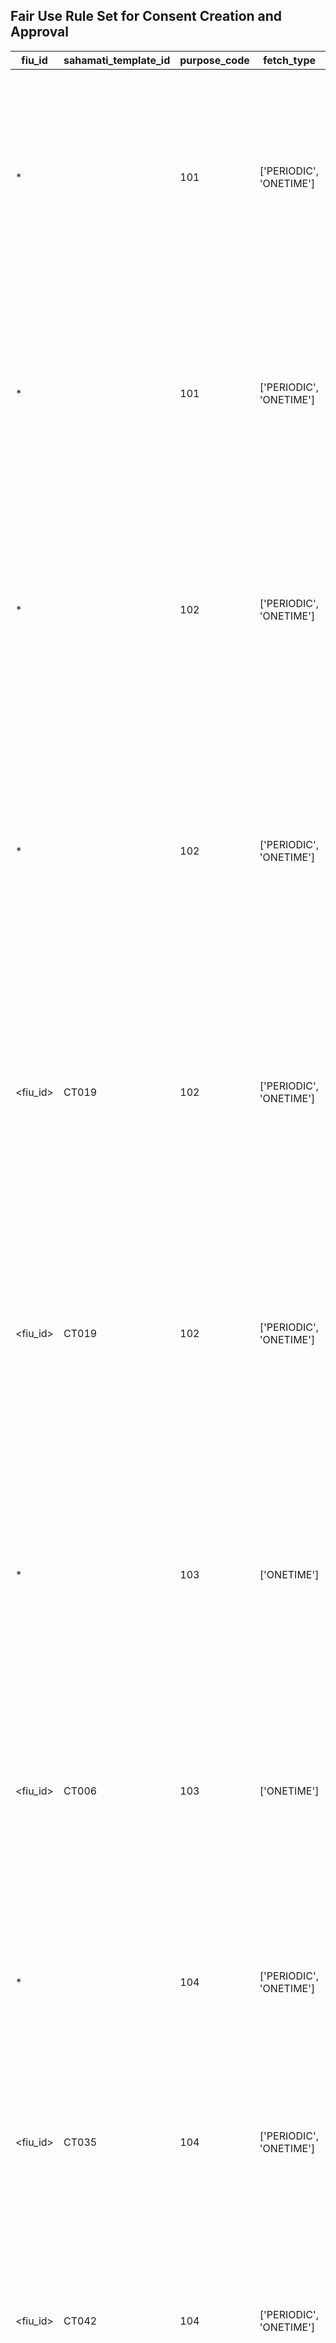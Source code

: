 
## Fair Use Rule Set for Consent Creation and Approval

| fiu_id   | sahamati_template_id | purpose_code | fetch_type | fi_type | fair_use_rules |
|----------|----------------------|--------------|------------|---------|----------------|
| *        |                      | 101          | ['PERIODIC', 'ONETIME'] | ['DEPOSIT', 'TERM_DEPOSIT', 'RECURRING_DEPOSIT', 'CP', 'GOVT_SECURITIES', 'INSURANCE_POLICIES', 'NPS', 'GSTR1_3B', 'LIFE_INSURANCE', 'GENERAL_INSURANCE', 'OTHER'] | {'DATA_LIFE_DAY': '31', 'DATA_LIFE_MONTH': '1', 'DATA_LIFE_YEAR': '0', 'FREQUENCY_DAY': '1', 'FREQUENCY_HOUR': '0', 'FREQUENCY_MONTH': '31', 'FREQUENCY_YEAR': '0', 'MAX_CONSENT_EXPIRY_UNIT': 'YEAR', 'MAX_CONSENT_EXPIRY_VALUE': '1', 'MAX_FI_DATA_RANGE_UNIT': 'MONTH', 'MAX_FI_DATA_RANGE_VALUE': '13', 'CONSENT_TYPES': ['PROFILE', 'SUMMARY', 'TRANSACTIONS']} |
| *        |                      | 101          | ['PERIODIC', 'ONETIME'] | ['SIP', 'EQUITIES', 'MUTUAL_FUNDS', 'ETF', 'IDR', 'CIS', 'AIF', 'INVIT', 'REIT', 'BONDS', 'DEBENTURES'] | {'DATA_LIFE_DAY': '31', 'DATA_LIFE_MONTH': '1', 'DATA_LIFE_YEAR': '0', 'FREQUENCY_DAY': '1', 'FREQUENCY_HOUR': '0', 'FREQUENCY_MONTH': '31', 'FREQUENCY_YEAR': '0', 'MAX_CONSENT_EXPIRY_UNIT': 'YEAR', 'MAX_CONSENT_EXPIRY_VALUE': '1', 'MAX_FI_DATA_RANGE_UNIT': 'YEAR', 'MAX_FI_DATA_RANGE_VALUE': '20', 'CONSENT_TYPES': ['PROFILE', 'SUMMARY', 'TRANSACTIONS']} |
| *        |                      | 102          | ['PERIODIC', 'ONETIME'] | ['DEPOSIT', 'TERM_DEPOSIT', 'RECURRING_DEPOSIT', 'CP', 'GOVT_SECURITIES', 'GSTR1_3B'] | {'DATA_LIFE_DAY': '31', 'DATA_LIFE_MONTH': '1', 'DATA_LIFE_YEAR': '0', 'FREQUENCY_DAY': '1', 'FREQUENCY_HOUR': '0', 'FREQUENCY_MONTH': '45', 'FREQUENCY_YEAR': '0', 'MAX_CONSENT_EXPIRY_UNIT': 'YEAR', 'MAX_CONSENT_EXPIRY_VALUE': '1', 'MAX_FI_DATA_RANGE_UNIT': 'MONTH', 'MAX_FI_DATA_RANGE_VALUE': '13', 'CONSENT_TYPES': ['PROFILE', 'SUMMARY', 'TRANSACTIONS']} |
| *        |                      | 102          | ['PERIODIC', 'ONETIME'] | ['SIP', 'EQUITIES', 'BONDS', 'DEBENTURES', 'MUTUAL_FUNDS', 'ETF', 'IDR', 'CIS', 'AIF', 'INVIT', 'REIT'] | {'DATA_LIFE_DAY': '31', 'DATA_LIFE_MONTH': '1', 'DATA_LIFE_YEAR': '0', 'FREQUENCY_DAY': '1', 'FREQUENCY_HOUR': '0', 'FREQUENCY_MONTH': '45', 'FREQUENCY_YEAR': '0', 'MAX_CONSENT_EXPIRY_UNIT': 'YEAR', 'MAX_CONSENT_EXPIRY_VALUE': '1', 'MAX_FI_DATA_CHUNK_UNIT': 'YEAR', 'MAX_FI_DATA_CHUNK_VALUE': '2', 'MAX_FI_DATA_RANGE_UNIT': 'YEAR', 'MAX_FI_DATA_RANGE_VALUE': '10', 'CONSENT_TYPES': ['PROFILE', 'SUMMARY', 'TRANSACTIONS']} |
| <fiu_id> | CT019                | 102          | ['PERIODIC', 'ONETIME'] | ['DEPOSIT', 'TERM_DEPOSIT', 'RECURRING_DEPOSIT', 'CP', 'GOVT_SECURITIES', 'GSTR1_3B'] | {'DATA_LIFE_DAY': '7', 'DATA_LIFE_MONTH': '0', 'DATA_LIFE_YEAR': '0', 'FREQUENCY_DAY': '1', 'FREQUENCY_HOUR': '0', 'FREQUENCY_MONTH': '45', 'FREQUENCY_YEAR': '0', 'MAX_CONSENT_EXPIRY_UNIT': 'YEAR', 'MAX_CONSENT_EXPIRY_VALUE': '1', 'MAX_FI_DATA_RANGE_UNIT': 'MONTH', 'MAX_FI_DATA_RANGE_VALUE': '13', 'CONSENT_TYPES': ['PROFILE', 'SUMMARY', 'TRANSACTIONS']} |
| <fiu_id> | CT019                | 102          | ['PERIODIC', 'ONETIME'] | ['SIP', 'EQUITIES', 'BONDS', 'DEBENTURES', 'MUTUAL_FUNDS', 'ETF', 'IDR', 'CIS', 'AIF', 'INVIT', 'REIT'] | {'DATA_LIFE_DAY': '7', 'DATA_LIFE_MONTH': '0', 'DATA_LIFE_YEAR': '0', 'FREQUENCY_DAY': '1', 'FREQUENCY_HOUR': '0', 'FREQUENCY_MONTH': '45', 'FREQUENCY_YEAR': '0', 'MAX_CONSENT_EXPIRY_UNIT': 'YEAR', 'MAX_CONSENT_EXPIRY_VALUE': '1', 'MAX_FI_DATA_CHUNK_UNIT': 'YEAR', 'MAX_FI_DATA_CHUNK_VALUE': '2', 'MAX_FI_DATA_RANGE_UNIT': 'YEAR', 'MAX_FI_DATA_RANGE_VALUE': '10', 'CONSENT_TYPES': ['PROFILE', 'SUMMARY', 'TRANSACTIONS']} |
| *        |                      | 103          | ['ONETIME']          | ['DEPOSIT', 'TERM_DEPOSIT', 'RECURRING_DEPOSIT', 'SIP', 'CP', 'GOVT_SECURITIES', 'EQUITIES', 'BONDS', 'DEBENTURES', 'MUTUAL_FUNDS', 'ETF', 'IDR', 'CIS', 'AIF', 'INVIT', 'REIT', 'GSTR1_3B'] | {'DATA_LIFE_DAY': '31', 'DATA_LIFE_MONTH': '1', 'DATA_LIFE_YEAR': '0', 'FREQUENCY_DAY': '0', 'FREQUENCY_HOUR': '0', 'FREQUENCY_MONTH': '0', 'FREQUENCY_YEAR': '0', 'MAX_CONSENT_EXPIRY_UNIT': 'MONTH', 'MAX_CONSENT_EXPIRY_VALUE': '1', 'MAX_FI_DATA_RANGE_UNIT': 'MONTH', 'MAX_FI_DATA_RANGE_VALUE': '14', 'CONSENT_TYPES': ['PROFILE', 'SUMMARY', 'TRANSACTIONS']} |
| <fiu_id> | CT006                | 103          | ['ONETIME']          | ['DEPOSIT', 'TERM_DEPOSIT', 'RECURRING_DEPOSIT', 'MUTUAL_FUNDS', 'GSTR1_3B'] | {'DATA_LIFE_DAY': '45', 'DATA_LIFE_MONTH': '1', 'DATA_LIFE_YEAR': '0', 'FREQUENCY_DAY': '0', 'FREQUENCY_HOUR': '0', 'FREQUENCY_MONTH': '0', 'FREQUENCY_YEAR': '0', 'MAX_CONSENT_EXPIRY_UNIT': 'DAY', 'MAX_CONSENT_EXPIRY_VALUE': '45', 'MAX_FI_DATA_RANGE_UNIT': 'MONTH', 'MAX_FI_DATA_RANGE_VALUE': '12', 'CONSENT_TYPES': ['PROFILE', 'SUMMARY', 'TRANSACTIONS']} |
| *        |                      | 104          | ['PERIODIC', 'ONETIME'] | ['DEPOSIT', 'TERM_DEPOSIT', 'RECURRING_DEPOSIT', 'SIP', 'CP', 'GOVT_SECURITIES', 'EQUITIES', 'BONDS', 'DEBENTURES', 'MUTUAL_FUNDS', 'ETF', 'IDR', 'CIS', 'AIF', 'INVIT', 'REIT', 'GSTR1_3B'] | {'DATA_LIFE_DAY': '31', 'DATA_LIFE_MONTH': '1', 'DATA_LIFE_YEAR': '0', 'FREQUENCY_DAY': '0', 'FREQUENCY_HOUR': '0', 'FREQUENCY_MONTH': '5', 'FREQUENCY_YEAR': '0', 'MAX_FI_DATA_RANGE_UNIT': 'MONTH', 'MAX_FI_DATA_RANGE_VALUE': '6', 'CONSENT_TYPES': ['PROFILE', 'SUMMARY', 'TRANSACTIONS']} |
| <fiu_id> | CT035                | 104          | ['PERIODIC', 'ONETIME'] | ['DEPOSIT'] | {'DATA_LIFE_DAY': '31', 'DATA_LIFE_MONTH': '1', 'DATA_LIFE_YEAR': '0', 'FREQUENCY_DAY': '1', 'FREQUENCY_HOUR': '0', 'FREQUENCY_MONTH': '31', 'FREQUENCY_YEAR': '0', 'MAX_FI_DATA_RANGE_UNIT': 'DAY', 'MAX_FI_DATA_RANGE_VALUE': '1', 'CONSENT_TYPES': ['SUMMARY']} |
| <fiu_id> | CT042                | 104          | ['PERIODIC', 'ONETIME'] | ['DEPOSIT', 'GSTR1_3B'] | {'DATA_LIFE_DAY': '90', 'DATA_LIFE_MONTH': '3', 'DATA_LIFE_YEAR': '0', 'MAX_CONSENT_EXPIRY_UNIT': 'YEAR', 'MAX_CONSENT_EXPIRY_VALUE': '1', 'FREQUENCY_DAY': '0', 'FREQUENCY_HOUR': '0', 'FREQUENCY_MONTH': '1', 'FREQUENCY_YEAR': '0', 'MAX_FI_DATA_RANGE_UNIT': 'MONTH', 'MAX_FI_DATA_RANGE_VALUE': '6', 'CONSENT_TYPES': ['PROFILE', 'SUMMARY', 'TRANSACTIONS']} |
| <fiu_id> | CT043                | 104          | ['PERIODIC', 'ONETIME'] | ['SIP', 'EQUITIES', 'DEBENTURES', 'MUTUAL_FUNDS', 'ETF', 'IDR', 'CIS', 'AIF', 'INVIT', 'REIT'] | {'DATA_LIFE_DAY': '7', 'DATA_LIFE_MONTH': '0', 'DATA_LIFE_YEAR': '0', 'MAX_CONSENT_EXPIRY_UNIT': 'YEAR', 'MAX_CONSENT_EXPIRY_VALUE': '1', 'FREQUENCY_DAY': '0', 'FREQUENCY_HOUR': '0', 'FREQUENCY_MONTH': '25', 'FREQUENCY_YEAR': '0', 'MAX_FI_DATA_RANGE_UNIT': 'MONTH', 'MAX_FI_DATA_RANGE_VALUE': '6', 'CONSENT_TYPES': ['PROFILE', 'SUMMARY', 'TRANSACTIONS']} |
| <fiu_id> | CT046                | 104          | ['PERIODIC', 'ONETIME'] | ['DEPOSIT'] | {'DATA_LIFE_DAY': '1', 'DATA_LIFE_MONTH': '0', 'DATA_LIFE_YEAR': '0', 'MAX_CONSENT_EXPIRY_UNIT': 'MONTH', 'MAX_CONSENT_EXPIRY_VALUE': '18', 'FREQUENCY_DAY': '0', 'FREQUENCY_HOUR': '0', 'FREQUENCY_MONTH': '3', 'FREQUENCY_YEAR': '0', 'MAX_FI_DATA_RANGE_UNIT': 'MONTH', 'MAX_FI_DATA_RANGE_VALUE': '1', 'CONSENT_TYPES': ['PROFILE', 'SUMMARY', 'TRANSACTIONS']} |
| *        |                      | 105          | ['ONETIME']    | ['DEPOSIT', 'GSTR1_3B', 'INSURANCE_POLICIES', 'LIFE_INSURANCE', 'GENERAL_INSURANCE'] | {'DATA_LIFE_DAY': '1', 'DATA_LIFE_MONTH': '0', 'DATA_LIFE_YEAR': '0', 'FREQUENCY_DAY': '0', 'FREQUENCY_HOUR': '0', 'FREQUENCY_MONTH': '0', 'FREQUENCY_YEAR': '0', 'MAX_CONSENT_EXPIRY_UNIT': 'DAY', 'MAX_CONSENT_EXPIRY_VALUE': '1', 'MAX_FI_DATA_RANGE_UNIT': 'DAY', 'MAX_FI_DATA_RANGE_VALUE': '1', 'CONSENT_TYPES': ['PROFILE', 'SUMMARY']} |
| <fiu_id> | CT010                | 105          | ['ONETIME']          | ['DEPOSIT', 'TERM_DEPOSIT', 'RECURRING_DEPOSIT', 'SIP', 'CP', 'GOVT_SECURITIES', 'EQUITIES', 'BONDS', 'DEBENTURES', 'MUTUAL_FUNDS', 'ETF', 'IDR', 'CIS', 'AIF', 'INVIT', 'REIT', 'GSTR1_3B'] | {'DATA_LIFE_DAY': '7', 'DATA_LIFE_MONTH': '0', 'DATA_LIFE_YEAR': '0', 'FREQUENCY_DAY': '0', 'FREQUENCY_HOUR': '0', 'FREQUENCY_MONTH': '0', 'FREQUENCY_YEAR': '0', 'MAX_CONSENT_EXPIRY_UNIT': 'MONTH', 'MAX_CONSENT_EXPIRY_VALUE': '1', 'MAX_FI_DATA_RANGE_UNIT': 'MONTH', 'MAX_FI_DATA_RANGE_VALUE': '6', 'CONSENT_TYPES': ['PROFILE', 'SUMMARY', 'TRANSACTIONS']} |
| <fiu_id> | CT045                | 105          | ['ONETIME']          | ['GSTR1_3B', 'INSURANCE_POLICIES', 'LIFE_INSURANCE', 'GENERAL_INSURANCE', 'MUTUAL_FUNDS', 'DEPOSIT'] | {'DATA_LIFE_DAY': '1', 'DATA_LIFE_MONTH': '0', 'DATA_LIFE_YEAR': '0', 'FREQUENCY_DAY': '0', 'FREQUENCY_HOUR': '0', 'FREQUENCY_MONTH': '0', 'FREQUENCY_YEAR': '0', 'MAX_CONSENT_EXPIRY_UNIT': 'DAY', 'MAX_CONSENT_EXPIRY_VALUE': '1', 'MAX_FI_DATA_RANGE_UNIT': 'MONTH', 'MAX_FI_DATA_RANGE_VALUE': '12', 'CONSENT_TYPES': ['PROFILE', 'SUMMARY', 'TRANSACTIONS']} |


# Rule Matching Guidelines for Consent Requests

AAs must build systems that use a rule-based approach to validate consent requests based on the fair use rules. Here's how the matching works:

### Rule Components
Each rule contains key parameters:
- **FIU ID**: Financial Information User identifier
- **Sahmati Template ID**: Fair Use Template ID from Sahamati
- **Purpose Code**: Purpose of the consent (e.g., 101, 102, 103, etc.)
- **Fetch Type**: How data is fetched (ONETIME or PERIODIC)
- **FI Type**: Types of financial information (DEPOSIT, EQUITIES, etc.)
- **Fair Use Rules**: Detailed constraints on data access

### Wildcard Matching
The `*` symbol acts as a wildcard that matches any value. When a rule contains a wildcard, it applies universally regardless of the specific value in that field.

### Specific Priority
More specific rules (with actual IDs instead of wildcards) take precedence over generic wildcard rules.

### Multiple FI Types
When a consent involves multiple FI types, the system applies the maximum allowed range among all applicable rules.
